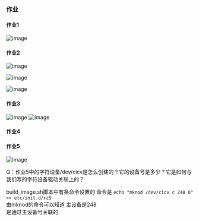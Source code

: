 ### 作业

#### 作业1 

![image](https://github.com/user-attachments/assets/bbcada2f-1573-430a-b2e3-6e3a23e5082b)


#### 作业2
![image](https://github.com/user-attachments/assets/c518fb2e-e62d-40eb-a1bb-d9a848f3ca03)

![image](https://github.com/user-attachments/assets/d2685ec0-4c6b-4363-9130-3975e85b01f5)

![image](https://github.com/user-attachments/assets/9f326788-d454-463b-85cf-9ce6aa9e8b9e)


#### 作业3

![image](https://github.com/user-attachments/assets/21bcb3a5-13b9-450c-89fa-18b920c4cb56)
![image](https://github.com/user-attachments/assets/d3b55fc2-8e99-465b-9938-31801cbe9354)


#### 作业4


#### 作业5

![image](https://github.com/user-attachments/assets/992a3798-8aad-46b5-a249-21a710847ad5)

Q：作业5中的字符设备/dev/cicv是怎么创建的？它的设备号是多少？它是如何与我们写的字符设备驱动关联上的？ 

build_image.sh脚本中有条命令设置的 命令是 `echo "mknod /dev/cicv c 248 0" >> etc/init.d/rcS`  
由mknod的命令可以知道 主设备是248  
是通过主设备号关联的  

